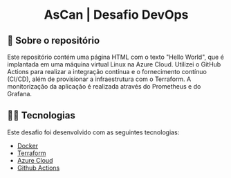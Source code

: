 ﻿<h1 align="center">
    AsCan | Desafio DevOps
</h1>

## :notebook: Sobre o repositório

Este repositório contém uma página HTML com o texto "Hello World", que é implantada em uma máquina virtual Linux na Azure Cloud. Utilizei o GitHub Actions para realizar a integração contínua e o fornecimento contínuo (CI/CD), além de provisionar a infraestrutura com o Terraform. A monitorização da aplicação é realizada através do Prometheus e do Grafana.

## :technologist: Tecnologias

Este desafio foi desenvolvido com as seguintes tecnologias:

-  [Docker](https://docs.docker.com/)
-  [Terraform](https://developer.hashicorp.com/terraform/docs)
-  [Azure Cloud](https://learn.microsoft.com/pt-br/azure/?product=popular)
-  [Github Actions](https://github.com/features/actions)
